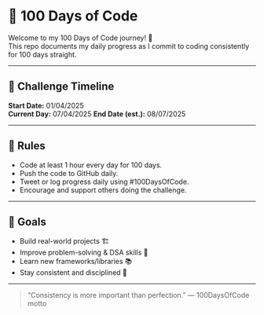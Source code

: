 # 💯 100 Days of Code

Welcome to my 100 Days of Code journey! 🚀  
This repo documents my daily progress as I commit to coding consistently for 100 days straight.

---

## 📅 Challenge Timeline

**Start Date:** 01/04/2025  
**Current Day:** 07/04/2025 
**End Date (est.):** 08/07/2025

---

## 📝 Rules

- Code at least 1 hour every day for 100 days.
- Push the code to GitHub daily.
- Tweet or log progress daily using #100DaysOfCode.
- Encourage and support others doing the challenge.

---

## 🧠 Goals

- Build real-world projects 🏗️  
- Improve problem-solving & DSA skills 🧩  
- Learn new frameworks/libraries 📚  
- Stay consistent and disciplined 💪  

---

> “Consistency is more important than perfection.” — 100DaysOfCode motto
